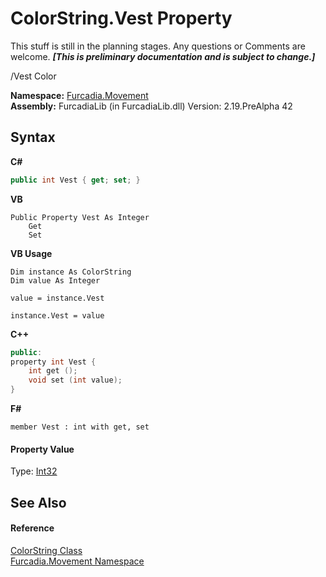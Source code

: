 # ColorString.Vest Property 
This stuff is still in the planning stages. Any questions or Comments are welcome. _**\[This is preliminary documentation and is subject to change.\]**_

/Vest Color

**Namespace:**&nbsp;<a href="N_Furcadia_Movement">Furcadia.Movement</a><br />**Assembly:**&nbsp;FurcadiaLib (in FurcadiaLib.dll) Version: 2.19.PreAlpha 42

## Syntax

**C#**<br />
``` C#
public int Vest { get; set; }
```

**VB**<br />
``` VB
Public Property Vest As Integer
	Get
	Set
```

**VB Usage**<br />
``` VB Usage
Dim instance As ColorString
Dim value As Integer

value = instance.Vest

instance.Vest = value
```

**C++**<br />
``` C++
public:
property int Vest {
	int get ();
	void set (int value);
}
```

**F#**<br />
``` F#
member Vest : int with get, set

```


#### Property Value
Type: <a href="http://msdn2.microsoft.com/en-us/library/td2s409d" target="_blank">Int32</a>

## See Also


#### Reference
<a href="T_Furcadia_Movement_ColorString">ColorString Class</a><br /><a href="N_Furcadia_Movement">Furcadia.Movement Namespace</a><br />